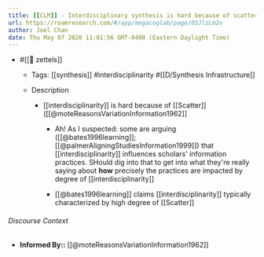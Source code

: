 ```yaml
---
title: [[CLM]] - Interdisciplinary synthesis is hard because of scatter in the literature
url: https://roamresearch.com/#/app/megacoglab/page/0SJlzLm2v
author: Joel Chan
date: Thu May 07 2020 11:01:56 GMT-0400 (Eastern Daylight Time)
---
```


- #[[🌲 zettels]]

    - Tags: [[synthesis]] #interdisciplinarity #[[D/Synthesis Infrastructure]]

    - Description

        - [[interdisciplinarity]] is hard because of [[Scatter]] ([[@moteReasonsVariationInformation1962]]

            - Ah! As I suspected: some are arguing ([[@bates1996learning]]; [[@palmerAligningStudiesInformation1999]]) that [[interdisciplinarity]] influences scholars' information practices. SHould dig into that to get into what they're really saying about __how__ precisely the practices are impacted by degree of [[interdisciplinarity]]

            - [[@bates1996learning]] claims [[interdisciplinarity]] typically characterized by high degree of [[Scatter]]

###### Discourse Context

- **Informed By::** [[@moteReasonsVariationInformation1962]]
